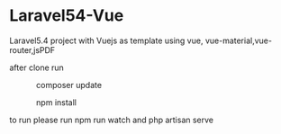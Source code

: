 <h1>Laravel54-Vue</h1>
<p>Laravel5.4 project with Vuejs as template using vue, vue-material,vue-router,jsPDF</p>
<p>after clone run 
<ul><ol>composer update</ol><ol>npm install</ol></ul>
</p>
<p>to run please run
npm run watch
and php artisan serve</p>
